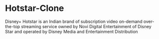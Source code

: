 # Hotstar-Clone
Disney+ Hotstar is an Indian brand of subscription video on-demand over-the-top streaming service owned by Novi Digital Entertainment of Disney Star and operated by Disney Media and Entertainment Distribution
